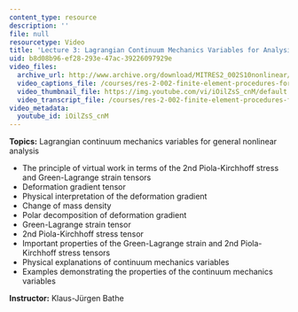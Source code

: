 ```yaml
---
content_type: resource
description: ''
file: null
resourcetype: Video
title: 'Lecture 3: Lagrangian Continuum Mechanics Variables for Analysis'
uid: b8d08b96-ef28-293e-47ac-39226097929e
video_files:
  archive_url: http://www.archive.org/download/MITRES2_002S10nonlinear/MITRES2_002S10nonlinear_lec03_300k.mp4
  video_captions_file: /courses/res-2-002-finite-element-procedures-for-solids-and-structures-spring-2010/402e2326961b5f30884227aa475ab5ae_iOilZsS_cnM.vtt
  video_thumbnail_file: https://img.youtube.com/vi/iOilZsS_cnM/default.jpg
  video_transcript_file: /courses/res-2-002-finite-element-procedures-for-solids-and-structures-spring-2010/36374fbe2654096adc0a57ec8f0b1e28_iOilZsS_cnM.pdf
video_metadata:
  youtube_id: iOilZsS_cnM
---
```


**Topics:** Lagrangian continuum mechanics variables for general nonlinear analysis

*   The principle of virtual work in terms of the 2nd Piola-Kirchhoff stress and Green-Lagrange strain tensors
*   Deformation gradient tensor
*   Physical interpretation of the deformation gradient
*   Change of mass density
*   Polar decomposition of deformation gradient
*   Green-Lagrange strain tensor
*   2nd Piola-Kirchhoff stress tensor
*   Important properties of the Green-Lagrange strain and 2nd Piola-Kirchhoff stress tensors
*   Physical explanations of continuum mechanics variables
*   Examples demonstrating the properties of the continuum mechanics variables

**Instructor:** Klaus-Jürgen Bathe